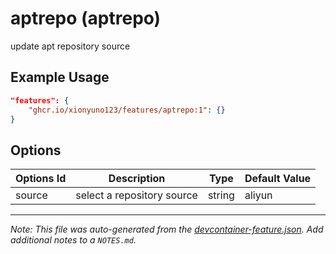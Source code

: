 
# aptrepo (aptrepo)

update apt repository source

## Example Usage

```json
"features": {
    "ghcr.io/xionyuno123/features/aptrepo:1": {}
}
```

## Options

| Options Id | Description | Type | Default Value |
|-----|-----|-----|-----|
| source | select a repository source | string | aliyun |



---

_Note: This file was auto-generated from the [devcontainer-feature.json](https://github.com/xionyuno123/features/blob/main/src/aptrepo/devcontainer-feature.json).  Add additional notes to a `NOTES.md`._
